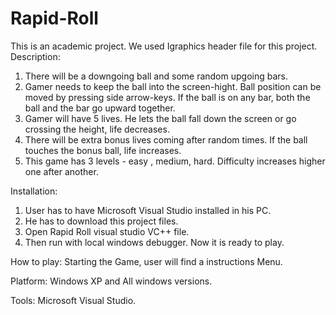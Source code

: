 # Rapid-Roll
This is an academic project. We used Igraphics header file for this project.
Description:
  1. There will be a downgoing ball and some random upgoing bars.
  2.  Gamer needs to keep the ball into the screen-hight. Ball position can be moved by pressing side arrow-keys. If the ball is on any bar, both the ball and the bar go upward together.
  3. Gamer will have 5 lives. He lets the ball fall down the screen or go crossing the height, life decreases.
  4. There will be extra bonus lives coming after random times. If the ball touches the bonus ball, life increases.
  5. This game has 3 levels - easy , medium, hard. Difficulty increases higher one after another.
  
  
 Installation:
  1. User has to have Microsoft Visual Studio installed in his PC.
  2. He has to download this project files.
  3. Open Rapid Roll visual studio VC++ file.
  4. Then run with local windows debugger. Now it is ready to play.
  
  
  How to play:
    Starting the Game, user will find a instructions Menu.
    
  Platform:
    Windows XP and All windows versions.
    
  Tools:
    Microsoft Visual Studio.
